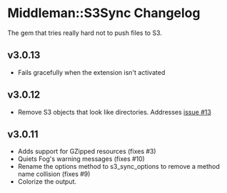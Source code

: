 # Middleman::S3Sync Changelog

The gem that tries really hard not to push files to S3.

## v3.0.13

* Fails gracefully when the extension isn't activated

## v3.0.12

* Remove S3 objects that look like directories. Addresses [issue
#13](https://github.com/fredjean/middleman-s3_sync/issues/13)

## v3.0.11

* Adds support for GZipped resources (fixes #3)
* Quiets Fog's warning messages (fixes #10)
* Rename the options method to s3_sync_options to remove a method name collision (fixes #9)
* Colorize the output.


